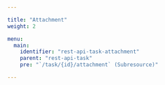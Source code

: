 ```yaml
---

title: "Attachment"
weight: 2

menu:
  main:
    identifier: "rest-api-task-attachment"
    parent: "rest-api-task"
    pre: "`/task/{id}/attachment` (Subresource)"

---
```

